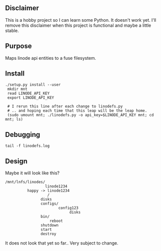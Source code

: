 ## Disclaimer
This is a hobby project so I can learn some Python.  It doesn't work yet.
I'll remove this disclaimer when this project is functional and maybe a little stable.

## Purpose
Maps linode api entities to a fuse filesystem.

## Install

```
./setup.py install --user
 mkdir mnt
 read LINODE_API_KEY
 export LINODE_API_KEY

 # I rerun this line after each change to linodefs.py
 # .. and hoping each time that this leap will be the leap home.
 (sudo umount mnt; ./linodefs.py -o api_key=$LINODE_API_KEY mnt; cd mnt; ls)

```

## Debugging
```
tail -f linodefs.log
```



## Design
Maybe it will look like this?
```
/mnt/lnfs/linodes/
                  linode1234
		  happy -> linode1234
		           /
			    disks
			    configs/
			            config123
				             disks
			    bin/
			        reboot
				shutdown
				start
				destroy
```
It does not look that yet so far.. Very subject to change.
